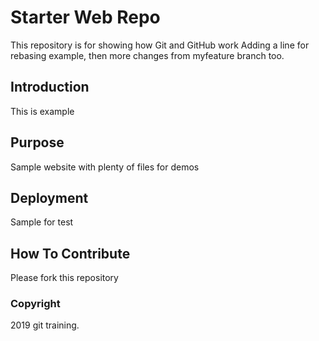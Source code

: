 # Starter Web Repo

This repository is for showing how Git and GitHub work
Adding a line for rebasing example, then
more changes from myfeature branch too.
## Introduction

This is example

## Purpose

Sample website with plenty of files for demos

## Deployment

Sample for test

## How To Contribute

Please fork this repository

### Copyright

2019 git training.